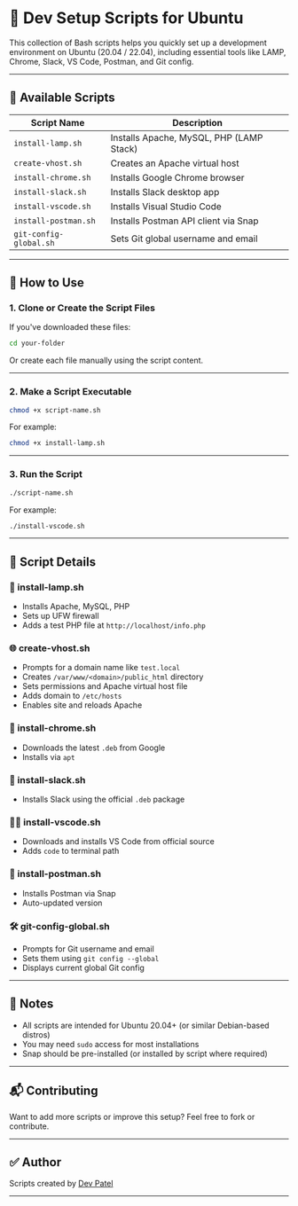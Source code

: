 
# 🔧 Dev Setup Scripts for Ubuntu

This collection of Bash scripts helps you quickly set up a development environment on Ubuntu (20.04 / 22.04), including essential tools like LAMP, Chrome, Slack, VS Code, Postman, and Git config.

---

## 📁 Available Scripts

| Script Name              | Description                                 |
|--------------------------|---------------------------------------------|
| `install-lamp.sh`        | Installs Apache, MySQL, PHP (LAMP Stack)    |
| `create-vhost.sh`        | Creates an Apache virtual host              |
| `install-chrome.sh`      | Installs Google Chrome browser              |
| `install-slack.sh`       | Installs Slack desktop app                  |
| `install-vscode.sh`      | Installs Visual Studio Code                 |
| `install-postman.sh`     | Installs Postman API client via Snap        |
| `git-config-global.sh`   | Sets Git global username and email          |

---

## 🚀 How to Use

### 1. Clone or Create the Script Files

If you've downloaded these files:

```bash
cd your-folder
```

Or create each file manually using the script content.

---

### 2. Make a Script Executable

```bash
chmod +x script-name.sh
```

For example:

```bash
chmod +x install-lamp.sh
```

---

### 3. Run the Script

```bash
./script-name.sh
```

For example:

```bash
./install-vscode.sh
```

---

## 📘 Script Details

### 🐘 install-lamp.sh
- Installs Apache, MySQL, PHP
- Sets up UFW firewall
- Adds a test PHP file at `http://localhost/info.php`

### 🌐 create-vhost.sh
- Prompts for a domain name like `test.local`
- Creates `/var/www/<domain>/public_html` directory
- Sets permissions and Apache virtual host file
- Adds domain to `/etc/hosts`
- Enables site and reloads Apache

### 🧭 install-chrome.sh
- Downloads the latest `.deb` from Google
- Installs via `apt`

### 💬 install-slack.sh
- Installs Slack using the official `.deb` package

### 🧑‍💻 install-vscode.sh
- Downloads and installs VS Code from official source
- Adds `code` to terminal path

### 🔬 install-postman.sh
- Installs Postman via Snap
- Auto-updated version

### 🛠 git-config-global.sh
- Prompts for Git username and email
- Sets them using `git config --global`
- Displays current global Git config

---

## 📎 Notes

- All scripts are intended for Ubuntu 20.04+ (or similar Debian-based distros)
- You may need `sudo` access for most installations
- Snap should be pre-installed (or installed by script where required)

---

## 📬 Contributing

Want to add more scripts or improve this setup? Feel free to fork or contribute.

---

## ✅ Author

Scripts created by [Dev Patel](https://www.linkedin.com/in/dev-patel-bb1185244)

---